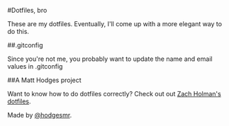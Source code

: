 #Dotfiles, bro

These are my dotfiles. Eventually, I'll come up with a more elegant way to do this.

##.gitconfig

Since you're not me, you probably want to update the name and email values in .gitconfig

##A Matt Hodges project

Want to know how to do dotfiles correctly? Check out out [Zach Holman's dotfiles](http://github.com/holman/dotfiles).

Made by [@hodgesmr](http://twitter.com/hodgesmr).
